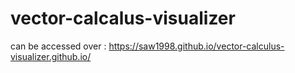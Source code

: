 # vector-calcalus-visualizer

can be accessed over : https://saw1998.github.io/vector-calculus-visualizer.github.io/
